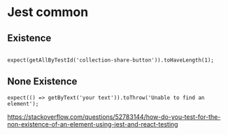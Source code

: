 # Jest common

## Existence

```

expect(getAllByTestId('collection-share-button')).toHaveLength(1);
```

## None Existence

```
expect(() => getByText('your text')).toThrow('Unable to find an element');
```

https://stackoverflow.com/questions/52783144/how-do-you-test-for-the-non-existence-of-an-element-using-jest-and-react-testing
